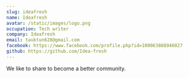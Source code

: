 ```yaml
---
slug: ideafresh
name: Ideafresh
avatar: /static/images/logo.png
occupation: Tech writer
company: Ideafresh
email: tauktun628@gmail.com
facebook: https://www.facebook.com/profile.php?id=100063888946027
github: https://github.com/Idea-fresh
---
```


We like to share to become a better community.
